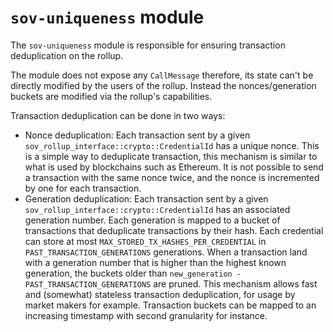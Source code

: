 # `sov-uniqueness` module

The `sov-uniqueness` module is responsible for ensuring transaction deduplication on the rollup.

The module does not expose any `CallMessage` therefore, its state can't be directly modified by the users of the rollup. Instead the nonces/generation buckets are modified via the rollup's capabilities. 

Transaction deduplication can be done in two ways:
- Nonce deduplication: Each transaction sent by a given `sov_rollup_interface::crypto::CredentialId` has a unique nonce. This is a simple way to deduplicate transaction, this mechanism is similar to what is used by blockchains such as Ethereum. It is not possible to send a transaction with the same nonce twice, and the nonce is incremented by one for each transaction.
- Generation deduplication: Each transaction sent by a given `sov_rollup_interface::crypto::CredentialId` has an associated generation number. Each generation is mapped to a bucket of transactions that deduplicate transactions by their hash. Each credential can store at most `MAX_STORED_TX_HASHES_PER_CREDENTIAL` in `PAST_TRANSACTION_GENERATIONS` generations. When a transaction land with a generation number that is higher than the highest known generation, the buckets older than `new_generation - PAST_TRANSACTION_GENERATIONS` are pruned. This mechanism allows fast and (somewhat) stateless transaction deduplication, for usage by market makers for example. Transaction buckets can be mapped to an increasing timestamp with second granularity for instance.
